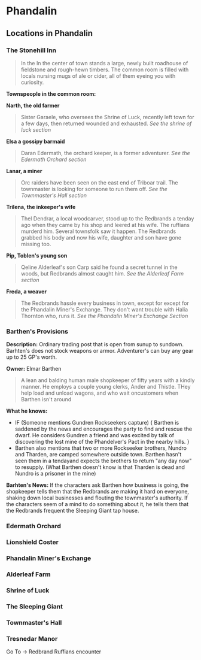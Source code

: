 # Phandalin

## Locations in Phandalin
### The Stonehill Inn
> In the In the center of town stands a large, newly
> built roadhouse of fieldstone and rough-hewn timbers.
> The common room is filled with locals nursing mugs of ale or cider, all
> of them eyeing you with curiosity.

**Townspeople in the common room:**

**Narth, the old farmer**
> Sister Garaele, who oversees the Shrine of Luck, recently left town for a few days,
> then returned wounded and exhausted.
> *See the shrine of luck section*

**Elsa a gossipy barmaid**
> Daran Edermath, the orchard keeper, is a former adventurer.
> *See the Edermath Orchard section*

**Lanar, a miner**
> Orc raiders have been seen on the east end of Triboar trail.
> The townmaster is looking for someone to run them off.
> *See the Townmaster's Hall section*

**Trilena, the inkeeper's wife**
> Thel Dendrar, a local woodcarver, stood up to the Redbrands a tenday ago
> when they came by his shop and leered at his wife. The ruffians murderd him.
> Several townsfolk saw it happen. The Redbrands grabbed his body and now his wife,
> daughter and son have gone missing too.

**Pip, Toblen's young son**
> Qeline Alderleaf's son Carp said he found a secret tunnel in the woods,
> but Redbrands  almost caught him.
> *See the Alderleaf Farm section*

**Freda, a weaver**
> The Redbrands hassle every business in town, except for
> except for the Phandalin Miner's Exchange.
> They don't want trouble with Halia Thornton who, runs it.
> *See the Phandalin Miner's Exchange Section*

 ### Barthen's Provisions
**Description:** Ordinary trading post that is open from sunup to sundown. Barhten's 
does not stock weapons or armor. Adventurer's can buy any gear up to 25 GP's worth. 

**Owner:** Elmar Barthen
> A lean and balding human male shopkeeper of fifty years with a kindly
> manner. He employs a couple young clerks, Ander and Thistle. THey help
> load and unload wagons, and who wait oncustomers when Barthen isn't around

**What he knows:**

- IF (Someone mentions Gundren Rockseekers capture) {
  Barthen is saddened by the news and encourages the party to find and rescue the
  dwarf. He considers Gundren a friend and was excited by talk of discovering the
  lost mine of the Phandelver's Pact in the nearby hills.
 }
- Barthen also mentions that two or more Rockseeker brothers, Nundro and Tharden,
are camped somewhere outside town. Barthen hasn't seen them in a tendayand expects
the brothers to return "any day now" to resupply. (What Barthen doesn't know
is that Tharden is dead and Nundro is a prisoner in the mine)

**Barhten's News:** If the characters ask Barthen how business is going, the
shopkeeper tells them that the Redbrands are making it hard on everyone, shaking down 
local businesses and flouting the townmaster's authority. If the characters seem of a 
mind to do something about it, he tells them that the Redbrands frequent the Sleeping 
Giant tap house.

 ### Edermath Orchard
 
 ### Lionshield Coster
 
 ### Phandalin Miner's Exchange
 
 ### Alderleaf Farm
 
 ### Shrine of Luck
 
 ### The Sleeping Giant
 
 ### Townmaster's Hall
 
 ### Tresnedar Manor
Go To &rightarrow; Redbrand Ruffians encounter
